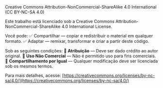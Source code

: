 Creative Commons Attribution-NonCommercial-ShareAlike 4.0 International (CC BY-NC-SA 4.0)

Este trabalho está licenciado sob a Creative Commons Attribution-NonCommercial-ShareAlike 4.0 International License. 

Você pode:
✅ Compartilhar — copiar e redistribuir o material em qualquer formato.
✅ Adaptar — remixar, transformar e criar a partir deste código.

Sob as seguintes condições:
🔹 **Atribuição** — Deve ser dado crédito ao autor original.
🔹 **Uso Não Comercial** — Não é permitido uso para fins comerciais.
🔹 **Compartilhamento por Igual** — Qualquer modificação deve ser licenciada sob os mesmos termos.

Para mais detalhes, acesse: [https://creativecommons.org/licenses/by-nc-sa/4.0/](https://creativecommons.org/licenses/by-nc-sa/4.0/)
